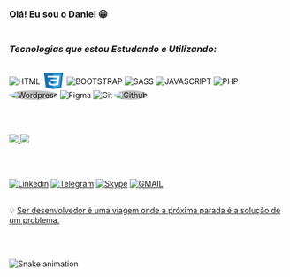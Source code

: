 ### Olá! Eu sou o Daniel 😁<br><br>

### <i>Tecnologias que estou Estudando e Utilizando:</i>


<div style="display: inline_block"><br>
  <img align="center" alt="HTML" height="30" width="40" src="https://cdn.jsdelivr.net/gh/devicons/devicon/icons/html5/html5-original.svg">
  <img align="center" alt="CSS" height="30" width="40" src="https://raw.githubusercontent.com/devicons/devicon/master/icons/css3/css3-original.svg">
  <img align="center" alt="BOOTSTRAP" height="40" width="40" src="https://cdn.jsdelivr.net/gh/devicons/devicon/icons/bootstrap/bootstrap-original.svg" >
  <img align="center" alt="SASS" height="40" width="40" src="https://cdn.jsdelivr.net/gh/devicons/devicon/icons/sass/sass-original.svg" >
  <img align="center" alt="JAVASCRIPT" height="30" width="40" src="https://cdn.jsdelivr.net/gh/devicons/devicon/icons/javascript/javascript-original.svg">
  <img align="center" alt="PHP" height="50" width="50" src="https://cdn.jsdelivr.net/gh/devicons/devicon/icons/php/php-original.svg">
  <img align="center" style="background:#c0c0c0; border-radius: 50%" alt="Wordpress" height="30" width="30" src="https://cdn.jsdelivr.net/gh/devicons/devicon/icons/wordpress/wordpress-plain.svg">
  <img align="center" alt="Figma" height="30" width="30" src="https://cdn.jsdelivr.net/gh/devicons/devicon/icons/figma/figma-original.svg">
  <img align="center" alt="Git" height="30" width="30" src="https://cdn.jsdelivr.net/gh/devicons/devicon/icons/git/git-original.svg" >
  <img align="center" style="background:#c0c0c0; border-radius: 50%" alt="Github" height="30" width="30" src="https://cdn.jsdelivr.net/gh/devicons/devicon/icons/github/github-original.svg" >
</div>

<br><br>

<div>
  <a href="https://github.com/danielfrodrigues">
  <img height="170em" src="https://github-readme-stats.vercel.app/api?username=danielfrodrigues&show_icons=true&theme=transparent&text_color=FFF&title_color=00C5A6&icon_color=027CC2&border_color=00C5A6"/>
  <img height="170em" style="" src="https://github-readme-stats.vercel.app/api/top-langs/?username=danielfrodrigues&layout=compact&langs_count=7&theme=transparent&text_color=FFF&title_color=00C5A6&border_color=00C5A6"/>
  </a>
</div>

<br><br>

[![Linkedin](https://img.shields.io/badge/LinkedIn-027CC2?style=for-the-badge&logo=linkedin&logoColor=white)](https://www.linkedin.com/in/daniel-ferreira-rodrigues-244a18149)
[![Telegram](https://img.shields.io/badge/Telegram-027CC2?style=for-the-badge&logo=telegram&logoColor=white)](https://t.me/danielfrodrigues01)
[![Skype](https://img.shields.io/badge/Skype-027CC2?style=for-the-badge&logo=skype&logoColor=white)](https://join.skype.com/invite/u4KhU3b6lOav)
[![GMAIL](https://img.shields.io/badge/Gmail-027CC2?style=for-the-badge&logo=gmail&logoColor=white)](https://mailto:danielferreira0608@gmail.com)

<br>
💡 <u>Ser desenvolvedor é uma viagem onde a próxima parada é a solução de um problema.</u>

<br><br>

 ![Snake animation](https://github.com/danielfrodrigues/danielfrodrigues/blob/output/github-contribution-grid-snake.svg)

